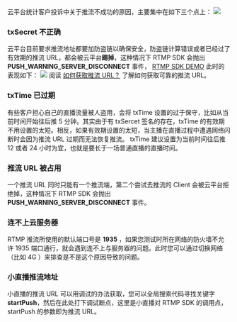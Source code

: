 云平台统计客户投诉中关于推流不成功的原因，主要集中在如下三个点上：
![](http://imgcache.tcecqpoc.fsphere.cn/image/mc.qcloudimg.com/static/img/b7f0fb7d7115c87e2748ada5fdaf971b/image.png)
### txSecret 不正确
云平台目前要求推流地址都要加防盗链以确保安全，防盗链计算错误或者已经过了有效期的推流 URL，都会被云平台**踢掉**，这种情况下 RTMP SDK 会抛出 **PUSH_WARNING_SERVER_DISCONNECT** 事件， [RTMP SDK DEMO](/document/product/454/6555) 此时的表现如下：
![](http://imgcache.tcecqpoc.fsphere.cn/image/mc.qcloudimg.com/static/img/83e5c2dce6707f5c0c5e6dfc8fc548e5/image.png)
阅读 [如何获取推流 URL？](/document/product/454/7915) 了解如何获取可靠的推流 URL。

### txTime 已过期
有些客户担心自己的直播流量被人盗用，会将 txTime 设置的过于保守，比如从当前时间开始往后推 5 分钟。其实由于有 txSercet 签名的存在，txTime 的有效期不用设置的太短。相反，如果有效期设置的太短，当主播在直播过程中遭遇网络闪断时会因为推流 URL 过期而无法恢复推流。
txTime 建议设置为当前时间往后推 12 或者 24 小时为宜，也就是要长于一场普通直播的直播时间。

### 推流 URL 被占用
一个推流 URL 同时只能有一个推流端，第二个尝试去推流的 Client 会被云平台拒绝掉，这种情况下 RTMP SDK 会抛出 **PUSH_WARNING_SERVER_DISCONNECT** 事件。

### 连不上云服务器
RTMP 推流所使用的默认端口号是 **1935** ，如果您测试时所在网络的防火墙不允许 1935 端口通行，就会遇到连不上与服务器的问题。此时您可以通过切换网络（比如 4G ）来排查是不是这个原因导致的问题。

### 小直播推流地址
小直播的推流 URL 可以用调试的办法获取，您可以全局搜索代码寻找关键字 **startPush**，然后在此处打下调试断点，这里是小直播对 RTMP SDK 的调用点，startPush 的参数即为推流 URL。



